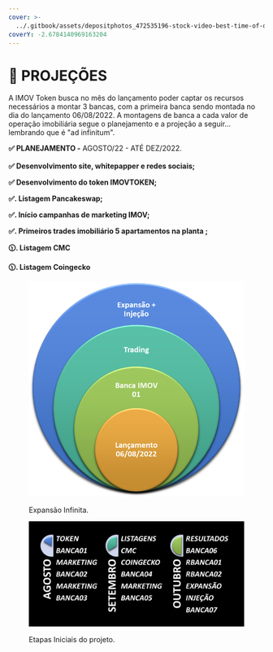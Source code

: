 ```yaml
---
cover: >-
  ../.gitbook/assets/depositphotos_472535196-stock-video-best-time-of-day-week.jpg
coverY: -2.6784140969163204
---
```


# 🔮 PROJEÇÕES

A IMOV Token busca no mês do lançamento poder captar os recursos necessários a montar 3 bancas, com a primeira banca sendo montada no dia do lançamento 06/08/2022. A montagens de banca a cada valor de operação imobiliária segue o planejamento e a projeção a seguir... lembrando que é "ad infinitum".

**✅ PLANEJAMENTO -** AGOSTO/22 - ATÉ DEZ/2022.\
\
&#x20;    **✅ Desenvolvimento site, whitepapper e redes sociais;**

&#x20;     **✅ Desenvolvimento do token IMOVTOKEN;**

&#x20;     **✅.  Listagem Pancakeswap;**

&#x20;     **✅.  Início campanhas de marketing IMOV;**

&#x20;     **✅.  Primeiros trades imobiliário 5 apartamentos na planta ;**

**🕦.  Listagem CMC**

**🕦.  Listagem Coingecko**

<figure><img src="../.gitbook/assets/image (12) (1).png" alt=""><figcaption><p>Expansão Infinita.</p></figcaption></figure>

<figure><img src="../.gitbook/assets/image (21).png" alt=""><figcaption><p>Etapas Iniciais do projeto.</p></figcaption></figure>

